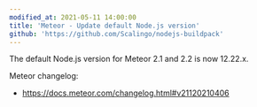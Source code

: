```yaml
---
modified_at: 2021-05-11 14:00:00
title: 'Meteor - Update default Node.js version'
github: 'https://github.com/Scalingo/nodejs-buildpack'
---
```



The default Node.js version for Meteor 2.1 and 2.2 is now 12.22.x.

Meteor changelog:
* https://docs.meteor.com/changelog.html#v21120210406
